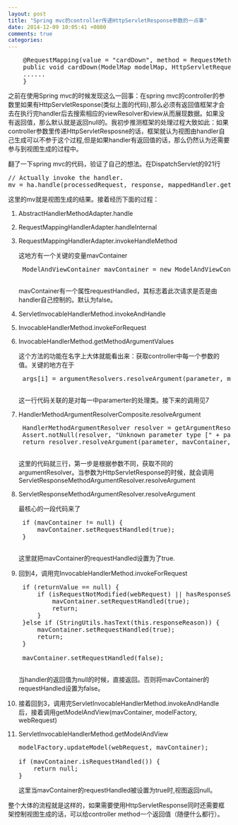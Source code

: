 ```yaml
---
layout: post
title: "Spring mvc的controller传递HttpServletResponse参数的一点事"
date: 2014-12-09 10:05:41 +0800
comments: true
categories: 
---
```


<pre>
	@RequestMapping(value = "cardDown", method = RequestMethod.GET, headers = "Accept=text/html")
    public void cardDown(ModelMap modelMap, HttpServletRequest request, HttpServletResponse response, String id, int status){
    ......
    }
</pre>

之前在使用Spring mvc的时候发现这么一回事：在spring mvc的controller的参数里如果有HttpServletResponse(类似上面的代码),那么必须有返回值框架才会去在执行完handler后去搜索相应的viewResolver和view从而展现数据。如果没有返回值，那么默认就是返回null的。我初步推测框架的处理过程大致如此：如果controller参数里传递HttpServletResposne的话，框架就认为视图由handler自己生成可以不参于这个过程,但是如果handler有返回值的话，那么仍然认为还需要参与到视图生成的过程中。

<!--more-->

翻了一下spring mvc的代码，验证了自己的想法。在DispatchServlet的921行
<pre>
// Actually invoke the handler.
mv = ha.handle(processedRequest, response, mappedHandler.getHandler());
</pre>
这里的mv就是视图生成的结果。接着经历下面的过程：

1. AbstractHandlerMethodAdapter.handle
2. RequestMappingHandlerAdapter.handleInternal
3. RequestMappingHandlerAdapter.invokeHandleMethod
	
	这地方有一个关键的变量mavContainer
	<pre>
	ModelAndViewContainer mavContainer = new ModelAndViewContainer();
	</pre>
	mavContainer有一个属性requestHandled，其标志着此次请求是否是由handler自己控制的。默认为false。
	
4. ServletInvocableHandlerMethod.invokeAndHandle
5. InvocableHandlerMethod.invokeForRequest
6. InvocableHandlerMethod.getMethodArgumentValues

 	这个方法的功能在名字上大体就能看出来：获取controller中每一个参数的值。关键的地方在于
 	<pre>
 	args[i] = argumentResolvers.resolveArgument(parameter, mavContainer, request, dataBinderFactory);
 	</pre>
 	这一行代码关联的是对每一中paramerter的处理类。接下来的调用见7
7. HandlerMethodArgumentResolverComposite.resolveArgument

	<pre>
	HandlerMethodArgumentResolver resolver = getArgumentResolver(parameter);
	Assert.notNull(resolver, "Unknown parameter type [" + parameter.getParameterType().getName() + "]");
	return resolver.resolveArgument(parameter, mavContainer, webRequest, binderFactory);
	</pre>
	
	这里的代码就三行，第一步是根据参数不同，获取不同的argumentResolver。当参数为HttpServletResponse的时候，就会调用ServletResponseMethodArgumentResolver.resolveArgument
	
8. ServletResponseMethodArgumentResolver.resolveArgument

	最核心的一段代码来了
	
	<pre>
	if (mavContainer != null) {
		mavContainer.setRequestHandled(true);
	}
	</pre>
	
	这里就把mavContainer的requestHandled设置为了true.

9. 回到4，调用完InvocableHandlerMethod.invokeForRequest

	<pre>
	if (returnValue == null) {
		if (isRequestNotModified(webRequest) || hasResponseStatus() || mavContainer.isRequestHandled()) {
			mavContainer.setRequestHandled(true);
			return;
		}
	}else if (StringUtils.hasText(this.responseReason)) {
		mavContainer.setRequestHandled(true);
		return;
	}
	
	mavContainer.setRequestHandled(false);
	</pre>
	
	当handler的返回值为null的时候，直接返回。否则将mavContainer的requestHandled设置为false。

10. 接着回到3，调用完ServletInvocableHandlerMethod.invokeAndHandle后，接着调用getModelAndView(mavContainer, modelFactory, webRequest)

11. ServletInvocableHandlerMethod.getModelAndView

	<pre>
	modelFactory.updateModel(webRequest, mavContainer);

	if (mavContainer.isRequestHandled()) {
		return null;
	}
	</pre>
	
	这里当mavContainer的requestHandled被设置为true时,视图返回null。
	
整个大体的流程就是这样的，如果需要使用HttpServletResponse同时还需要框架控制视图生成的话，可以给controller method一个返回值（随便什么都行）。
	





